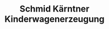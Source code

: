 ---
title: "Schmid Kärntner Kinderwagenerzeugung"
url: /klagenfurt-am-woerthersee/schmid-kaerntner-kinderwagenerzeugung/
shop: Spielzeug
---